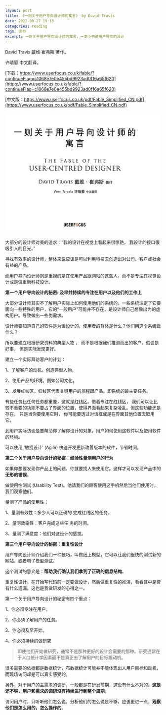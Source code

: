 ```yaml
---
layout: post
title: 《一则关于用户导向设计师的寓言》 by David Travis
date: 2022-09-27 19:13
categories: reading
tags: 读书
excerpt: 一则关于用户导向设计师的寓言，一本小书讲用户导向的设计
---
```



David Travis 戴维·崔弗斯 著作。

许晴晏 中文翻译。

[下载：https://www.userfocus.co.uk/fable/?continueFlag=c1068e7e0e455bd9923ad0f16a65f620](https://www.userfocus.co.uk/fable/?continueFlag=c1068e7e0e455bd9923ad0f16a65f620)

[中文版：https://www.userfocus.co.uk/pdf/Fable_Simplified_CN.pdf](https://www.userfocus.co.uk/pdf/Fable_Simplified_CN.pdf)


![](/assets/reading/fable-simplified-cn_2022-09-27_12-27-37.png)

大部分的设计师对美的追求：“我的设计在视觉上看起来很惊艳， 我设计的接口很吸引人的目光。”

寻找有效率的设计师，整体来说应该是可以利用科技去创造出对公司、客户或社会有益的产品。

而用户导向设计师则是重视的是在使用产品跟网站的这些人，而不是专注在视觉设计或是偏重新科技设计。

**第一个用户导向设计的秘密: 及早并持续的专注在用户以及他们的工作上**

大部分设计师其实不了解用户实际上如何使用他们的系统的。一些系统注定了它要面向一些特殊的用户，它的“一般用户”可能并不存在，是设计师自己想像出为的虚构用户。导致做出一些伪需求。 

设计师要知道自己的软件是为谁设计的，使用者的群体是什么？他们用这个系统做什么？

所以要建立根据研究资料的典型人物 ， 而不是根据我们推测而出的客户。假设是好事， 但是实际发现更好。


建立一个实际拜访客户的计划：

1、了解客户的动机。创造典型人物，

2、使用产品的环境。例如公司文化。

3、发展红线区。红线区代表关键用户的旅程跟产品。即系统的最主要任务。

有些任务比任何任务都重要，这就是红线区。借着专注在红线区， 我们可以让比较不重要的功能不要占了界面的位置，使得界面看起来复杂凌乱。但这些功能还是存在， 只是当你要使用它时， 你可能要透过对话框或是在界面其他位置去取用它。

到用户实际访谈是要帮助你了解你设计的对象，用户如何使用这软件以及使用软件的环境。

可以使用 ’敏捷设计’ (Agile) 快速开发更新改善版本的软件，节省时间。


**第二个关于用户导向设计的秘密：经验性量测用户的行为**

如果你想要发现你产品上的问题，你就要找人来使用它。这样才可以发现产品中的**无形的错误**。

做使用性测试 (Usability Test)。他请我们的顾客使用这手机然后当他们使用时，我们观察他们。



量测了产品的使用性；

1、量测有效性：多少人可以正确的 完成红线区的任务。

2、量测效率性：客户完成这些任 务的时间。

3、量测了满意度：他们对这设计的感觉。



**第三个用户导向设计的秘密：重复性设计**

用户导向设计师介绍我们一种技巧，叫做纸上模型，它可以让我们很快的测试新的网站。或者电子模型测试。

这个测试的意义是：**帮助我们确认我们拿到了正确的信息结构**。

重复性设计。在开始写代码前一定要做设计，然后做重复性的推演，看看其中是否有什么遗漏。这也是我做研发的心得之一。 


第一个关于用户导向设计的祕密有四个重点：

1、你必须专注在用户。

2、你必须了解用户的任务。

3、你必须及早开始。

4、你必须持续的做研究



>即使他们开始做研究，通常不是那种更好的设计会需要的那种。研究通常在于人口统计学因素而不是真正去了解用户的目标跟动机。

很多需要的依据都是数据统计，布数据统计可能并不能体现出人用户目标和动机，而现场访问却是可以真实感受的。

另外，对于用户的主需求的调研，一般都是在研发前期，这没有什么不对的。**这是还不够，用户和需求的调研没有持续进行到整个周期**。

访问用户时，只听听他们怎么说，分析他们的怎么说是不够，应该更进一点，**观察他们是怎么用的，怎么操作的**。